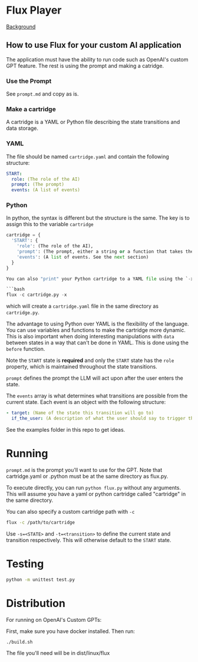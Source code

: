 # Flux Player

[Background](https://www.adamgrant.info/flux-player)

## How to use Flux for your custom AI application

The application must have the ability to run code such as OpenAI's custom GPT feature.
The rest is using the prompt and making a catridge.

### Use the Prompt

See `prompt.md` and copy as is.

### Make a cartridge

A cartridge is a YAML or Python file describing the state transitions and data storage.

### YAML

The file should be named `cartridge.yaml` and contain the following structure:

```yaml
START:
  role: (The role of the AI)
  prompt: (The prompt)
  events: (A list of events)
```

### Python

In python, the syntax is different but the structure is the same. The key is to assign this to the variable `cartridge`

```python
cartridge = {
  'START': {
    'role': (The role of the AI),
    'prompt': (The prompt, either a string or a function that takes the data dict as an argument),
    'events': (A list of events. See the next section)
  }
}

You can also "print" your Python cartridge to a YAML file using the `-x` flag:

```bash
flux -c cartridge.py -x
```

which will create a `cartridge.yaml` file in the same directory as `cartridge.py`.

The advantage to using Python over YAML is the flexibility of the language. You can use variables and functions to make the cartridge more dynamic. This is also important when doing interesting manipulations with `data` between states in a way that can't be done in YAML. This is done using the `before` function.

Note the `START` state is **required** and only the `START` state has the `role` property, which is maintained throughout the state transitions.

`prompt` defines the prompt the LLM will act upon after the user enters the state.

The `events` array is what determines what transitions are possible from the current state. Each event is an object with the following structure:

```yaml
- target: (Name of the state this transition will go to)
  if_the_user: (A description of what the user should say to trigger this transition assuming the sentence starts with 'if the user...')
```

See the examples folder in this repo to get ideas.

# Running

`prompt.md` is the prompt you'll want to use for the GPT. Note that cartridge.yaml or .python must be at the same directory as flux.py.

To execute directly, you can run `python flux.py` without any arguments. This will assume you have a yaml or python cartridge called "cartridge" in the same directory.

You can also specify a custom cartridge path with `-c`

```bash
flux -c /path/to/cartridge
```

Use `-s=<STATE>` and `-t=<transition>` to define the current state and transition respectively. This will otherwise default to the `START` state.

# Testing

```bash
python -m unittest test.py
```

# Distribution

For running on OpenAI's Custom GPTs:

First, make sure you have docker installed. Then run:

```bash
./build.sh
```

The file you'll need will be in dist/linux/flux
